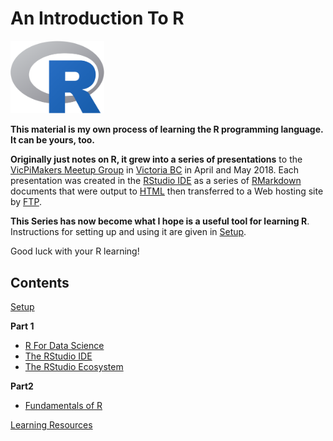 # An Introduction To R
 
<img src="images/Rlogo.png" width="150" />

**This material is my own process of learning the R programming language. It can be yours, too.**

**Originally just notes on R, it grew into a series of presentations** to the [VicPiMakers Meetup Group](https://www.meetup.com/Victoria-Raspberry-PiMakers-And-Others/) in [Victoria BC](https://www.tourismvictoria.com/) in April and May 2018. Each presentation was created in the [RStudio IDE](https://www.rstudio.com/) as a series of [RMarkdown](http://rmarkdown.rstudio.com/) documents that were output to [HTML](https://en.wikipedia.org/wiki/HTML) then transferred to a Web hosting site by [FTP](https://en.wikipedia.org/wiki/File_Transfer_Protocol).

**This Series has now become what I hope is a useful tool for learning R**. Instructions for setting up and using it are given in [Setup](Setup.html).

Good luck with your R learning!

## Contents

[Setup](https://stuzog.github.io/Intropages/Setup.html)

**Part 1**

* [R For Data Science](https://stuzog.github.io/Intropages/Part1_R_Data_Science.html)
* [The RStudio IDE](https://stuzog.github.io/Intropages/RStudio.html)
* [The RStudio Ecosystem](https://stuzog.github.io/Intropages/RStudio_Ecosystem.html)

**Part2**

* [Fundamentals of R](https://stuzog.github.io/Intropages/Part2_R_Programming.html)

[Learning Resources](https://stuzog.github.io/Intropages/R_Learning_Resources.html)
